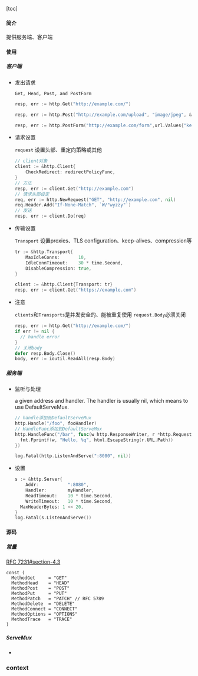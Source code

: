 [toc]


#### 简介

提供服务端、客户端

#### 使用

##### 客户端
- 发出请求
 
  `Get, Head, Post, and PostForm`
  ```go
  resp, err := http.Get("http://example.com/")

  resp, err := http.Post("http://example.com/upload", "image/jpeg", &buf)

  resp, err := http.PostForm("http://example.com/form",url.Values{"key": {"Value"}, "id": {"123"}})
  ```

- 请求设置
  
  `request` 设置头部、重定向策略或其他
  ```go
  // client对象
  client := &http.Client{
	  CheckRedirect: redirectPolicyFunc,
  }
  // 方法
  resp, err := client.Get("http://example.com")
  // 请求头部设定
  req, err := http.NewRequest("GET", "http://example.com", nil)
  req.Header.Add("If-None-Match", `W/"wyzzy"`)
  // 发送
  resp, err := client.Do(req)
  ```

- 传输设置

  `Transport` 设置proxies、TLS configuration、keep-alives、compression等
  ```go
  tr := &http.Transport{
	  MaxIdleConns:       10,
	  IdleConnTimeout:    30 * time.Second,
	  DisableCompression: true,
  }

  client := &http.Client{Transport: tr}
  resp, err := client.Get("https://example.com")
  ```

- 注意
  
  `clients`和`Transports`是并发安全的、能被重复使用
  `request.Body`必须关闭
  ```go
  resp, err := http.Get("http://example.com/")
  if err != nil {
    // handle error
  }
  // 关闭body
  defer resp.Body.Close()
  body, err := ioutil.ReadAll(resp.Body)
  ```

##### 服务端

- 监听与处理
  
  a given address and handler. 
  The handler is usually nil, which means to use DefaultServeMux. 
  ```go
  // handle添加到DefaultServeMux
  http.Handle("/foo", fooHandler)
  // HandleFunc添加到DefaultServeMux
  http.HandleFunc("/bar", func(w http.ResponseWriter, r *http.Request) {
	fmt.Fprintf(w, "Hello, %q", html.EscapeString(r.URL.Path))
  })

  log.Fatal(http.ListenAndServe(":8080", nil))
  ```
- 设置
  
  ```go
  s := &http.Server{
	  Addr:           ":8080",
	  Handler:        myHandler,
	  ReadTimeout:    10 * time.Second,
	  WriteTimeout:   10 * time.Second,
  	MaxHeaderBytes: 1 << 20,
  }
  log.Fatal(s.ListenAndServe())
  ```
#### 源码

##### 常量 
  [RFC 7231#section-4.3](https://tools.ietf.org/html/rfc7231#section-4.3)
  ```
  const (
    MethodGet     = "GET"
    MethodHead    = "HEAD"
    MethodPost    = "POST"
    MethodPut     = "PUT"
    MethodPatch   = "PATCH" // RFC 5789
    MethodDelete  = "DELETE"
    MethodConnect = "CONNECT"
    MethodOptions = "OPTIONS"
    MethodTrace   = "TRACE"
  )
  ```

##### ServeMux


- 



### context


